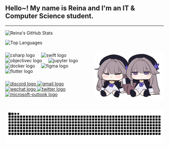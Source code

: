 <h2 align="left">Hello~! My name is Reina and I'm an IT & Computer Science student.</h2>

<p align="left">


---

![Reina's GitHub Stats](https://github-readme-stats-bice-gamma.vercel.app/api?username=ReinaMacCredy&show_icons=true&count_private=true&theme=radical)

![Top Languages](https://github-readme-stats-bice-gamma.vercel.app/api/top-langs/?username=ReinaMacCredy&layout=compact&theme=radical)

###


###

<img align="right" height="150" src="https://github.com/ReinaMacCredy/reinamaccredy/blob/main/asset/Honkai%20Star%20Rail.gif"  />

###

<div align="left">
  <img src="https://cdn.jsdelivr.net/gh/devicons/devicon/icons/csharp/csharp-original.svg" height="30" alt="csharp logo"  />
  <img width="12" />
  <img src="https://cdn.jsdelivr.net/gh/devicons/devicon/icons/swift/swift-original.svg" height="30" alt="swift logo"  />
  <img width="12" />
  <img src="https://cdn.jsdelivr.net/gh/devicons/devicon/icons/objectivec/objectivec-plain.svg" height="30" alt="objectivec logo"  />
  <img width="12" />
  <img src="https://cdn.jsdelivr.net/gh/devicons/devicon/icons/jupyter/jupyter-original.svg" height="30" alt="jupyter logo"  />
  <img width="12" />
  <img src="https://cdn.jsdelivr.net/gh/devicons/devicon/icons/docker/docker-original.svg" height="30" alt="docker logo"  />
  <img width="12" />
  <img src="https://cdn.jsdelivr.net/gh/devicons/devicon/icons/figma/figma-original.svg" height="30" alt="figma logo"  />
  <img width="12" />
  <img src="https://cdn.jsdelivr.net/gh/devicons/devicon/icons/flutter/flutter-original.svg" height="30" alt="flutter logo"  />
</div>

###

<div align="left">
  <a href=""https://discordapp.com/users/970626073199005717" target="_blank">
    <img src="https://img.shields.io/static/v1?message=Discord&logo=discord&label=&color=7289DA&logoColor=white&labelColor=&style=for-the-badge" height="35" alt="discord logo"  />
  </a>
  <a href="mailto:rm.mac@gmail.com" target="_blank">
    <img src="https://img.shields.io/static/v1?message=Gmail&logo=gmail&label=&color=D14836&logoColor=white&labelColor=&style=for-the-badge" height="35" alt="gmail logo"  />
  </a>
  <a href="https://discord.com/channels/@me/1049569212240232539/1373977400320331786" target="_blank">
    <img src="https://img.shields.io/static/v1?message=WeChat&logo=wechat&label=&color=7BB32A&logoColor=white&labelColor=&style=for-the-badge" height="35" alt="wechat logo"  />
  </a>
  <a href="https://x.com/ReinaMacCredy" target="_blank">
    <img src="https://img.shields.io/static/v1?message=Twitter&logo=twitter&label=&color=1DA1F2&logoColor=white&labelColor=&style=for-the-badge" height="35" alt="twitter logo"  />
  </a>
  <a href="mailto:reina.maccredy@outlook.com" target="_blank">
    <img src="https://img.shields.io/static/v1?message=Outlook&logo=microsoft-outlook&label=&color=0078D4&logoColor=white&labelColor=&style=for-the-badge" height="35" alt="microsoft-outlook logo"  />
  </a>
</div>

###

<br clear="both">

<img src="https://raw.githubusercontent.com/ReinaMacCredy/ReinaMacCredy/output/snake.svg" alt="Snake animation" />

###
